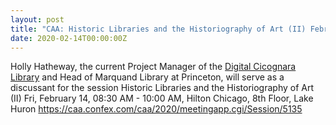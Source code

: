 ```yaml
---
layout: post
title: "CAA: Historic Libraries and the Historiography of Art (II) February 14th in Chicago."
date: 2020-02-14T00:00:00Z
---
```


Holly Hatheway, the current Project Manager of the [Digital Cicognara
Library](https://cicognara.org/) and Head of Marquand Library at Princeton, will serve as a
discussant for the session Historic Libraries and the Historiography of Art (II)
Fri, February 14, 08:30 AM - 10:00 AM, Hilton Chicago, 8th Floor, Lake Huron 
<https://caa.confex.com/caa/2020/meetingapp.cgi/Session/5135>
